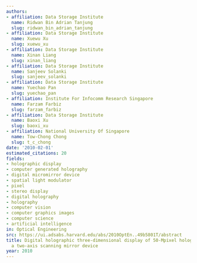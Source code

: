 ```yaml
---
authors:
- affiliation: Data Storage Institute
  name: Ridwan Bin Adrian Tanjung
  slug: ridwan_bin_adrian_tanjung
- affiliation: Data Storage Institute
  name: Xuewu Xu
  slug: xuewu_xu
- affiliation: Data Storage Institute
  name: Xinan Liang
  slug: xinan_liang
- affiliation: Data Storage Institute
  name: Sanjeev Solanki
  slug: sanjeev_solanki
- affiliation: Data Storage Institute
  name: Yuechao Pan
  slug: yuechao_pan
- affiliation: Institute For Infocomm Research Singapore
  name: Farzam Farbiz
  slug: farzam_farbiz
- affiliation: Data Storage Institute
  name: Baoxi Xu
  slug: baoxi_xu
- affiliation: National University Of Singapore
  name: Tow-Chong Chong
  slug: t_c_chong
date: '2010-02-01'
estimated_citations: 20
fields:
- holographic display
- computer generated holography
- digital micromirror device
- spatial light modulator
- pixel
- stereo display
- digital holography
- holography
- computer vision
- computer graphics images
- computer science
- artificial intelligence
in: Optical Engineering
src: https://ui.adsabs.harvard.edu/abs/2010OptEn..49b5801T/abstract
title: Digital holographic three-dimensional display of 50-Mpixel holograms using
  a two-axis scanning mirror device
year: 2010
---
```

